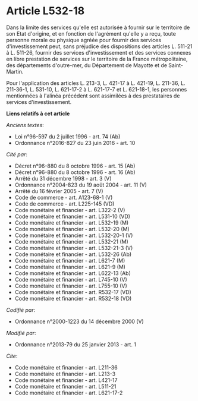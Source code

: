 # Article L532-18

Dans la limite des services qu'elle est autorisée à fournir sur le territoire de son Etat d'origine, et en fonction de
l'agrément qu'elle y a reçu, toute personne morale ou physique agréée pour fournir des services d'investissement peut, sans
préjudice des dispositions des articles L. 511-21 à L. 511-26, fournir des services d'investissement et des services connexes
en libre prestation de services sur le territoire de la France métropolitaine, des départements d'outre-mer, du Département
de Mayotte et de Saint-Martin. 

Pour l'application des articles L. 213-3, 
L. 421-17 à L. 421-19, L. 211-36, L. 211-36-1, L. 531-10, L. 621-17-2 à L. 621-17-7 et L. 621-18-1, les personnes mentionnées
à l'alinéa précédent sont assimilées à des prestataires de services d'investissement.

**Liens relatifs à cet article**

_Anciens textes_:

  - Loi n°96-597 du 2 juillet 1996 - art. 74 (Ab)
  - Ordonnance n°2016-827 du 23 juin 2016 - art. 10

_Cité par_:

  - Décret n°96-880 du 8 octobre 1996 - art. 15 (Ab)
  - Décret n°96-880 du 8 octobre 1996 - art. 16 (Ab)
  - Arrêté du 31 décembre 1998 - art. 3 (V)
  - Ordonnance n°2004-823 du 19 août 2004 - art. 11 (V)
  - Arrêté du 16 février 2005 - art. 7 (V)
  - Code de commerce - art. A123-68-1 (V)
  - Code de commerce - art. L225-145 (VD)
  - Code monétaire et financier - art. L322-2 (V)
  - Code monétaire et financier - art. L531-10 (VD)
  - Code monétaire et financier - art. L532-19 (M)
  - Code monétaire et financier - art. L532-20 (M)
  - Code monétaire et financier - art. L532-20-1 (V)
  - Code monétaire et financier - art. L532-21 (M)
  - Code monétaire et financier - art. L532-21-3 (V)
  - Code monétaire et financier - art. L532-26 (Ab)
  - Code monétaire et financier - art. L621-7 (M)
  - Code monétaire et financier - art. L621-9 (M)
  - Code monétaire et financier - art. L622-13 (Ab)
  - Code monétaire et financier - art. L745-10 (V)
  - Code monétaire et financier - art. L755-10 (V)
  - Code monétaire et financier - art. R532-17 (VD)
  - Code monétaire et financier - art. R532-18 (VD)

_Codifié par_:

  - Ordonnance n°2000-1223 du 14 décembre 2000 (V)

_Modifié par_:

  - Ordonnance n°2013-79 du 25 janvier 2013 - art. 1

_Cite_:

  - Code monétaire et financier - art. L211-36
  - Code monétaire et financier - art. L213-3
  - Code monétaire et financier - art. L421-17
  - Code monétaire et financier - art. L511-21
  - Code monétaire et financier - art. L621-17-2
